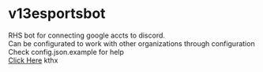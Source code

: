 # v13esportsbot
RHS bot for connecting google accts to discord.  
Can be configurated to work with other organizations through configuration  
Check config.json.example for help  
[Click Here](https://linktr.ee/gatorgaming) kthx
